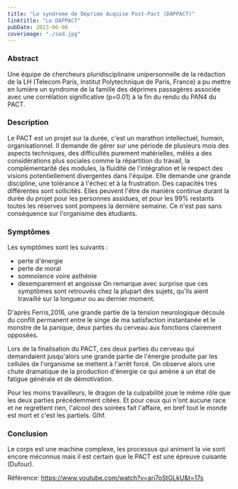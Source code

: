 ```yaml
---
title: "Le syndrome de Déprime Acquise Post-Pact (DAPPACT)"
linktitle: "Le DAPPACT"
pubDate: 2023-06-06
coverimage: "./sad.jpg"
---
```


### Abstract

Une équipe de chercheurs pluridisciplinaire unipersonnelle de la rédaction de la LH (Telecom Paris, Institut Polytechnique de Paris, France) a pu mettre en lumière un syndrome de la famille des déprimes passagères associée avec une corrélation significative (p=0.01) à la fin du rendu du PAN4 du PACT.

### Description

Le PACT est un projet sur la durée, c'est un marathon intellectuel, humain, organisationnel. Il demande de gérer sur une période de plusieurs mois des aspects techniques, des difficultés purement matérielles, mêlés a des considérations plus sociales comme la répartition du travail, la complémentarité des modules, la fluidité de l'intégration et le respect des visions potentiellement divergentes dans l'équipe. Elle demande une grande discipline, une tolérance à l'échec et à la frustration. Des capacités très différentes sont sollicités. Elles peuvent l'être de manière continue durant la durée du projet pour les personnes assidues, et pour les 99% restants toutes les réserves sont pompees la dernière semaine.
Ce n'est pas sans conséquence sur l'organisme des étudiants.

### Symptômes

Les symptômes sont les suivants :
- perte d'énergie
- perte de moral
- somnolence voire asthénie
- desemparement et angoisse
On remarque avec surprise que ces symptômes sont retrouvés chez la plupart des sujets, qu'ils aient travaillé sur la longueur ou au dernier moment.

D'après Ferris,2016, une grande partie de la tension neurologique découle du conflit permanent entre le singe de ma satisfaction instantanée et le monstre de la panique, deux parties du cerveau aux fonctions clairement opposées.

Lors de la finalisation du PACT, ces deux parties du cerveau qui demandaient jusqu'alors une grande partie de l'énergie produite par les cellules de l'organisme se mettent à l'arrêt forcé. On observe alors une chute dramatique de la production d'énergie ce qui amène a un état de fatigue générale et de démotivation.

Pour les moins travailleurs, le dragon de la culpabilité joue le même rôle que les deux parties précédemment citées. Et pour ceux qui n'ont aucune race et ne regrettent rien, l'alcool des soirées fait l'affaire, en bref tout le monde est mort et c'est les partiels. Glhf.

### Conclusion
Le corps est une machine complexe, les processus qui animent la vie sont encore méconnus mais il est certain que le PACT est une épreuve cuisante (Dufour).

Référence: https://www.youtube.com/watch?v=arj7oStGLkU&t=17s
